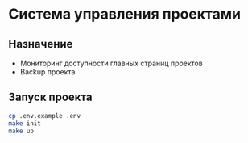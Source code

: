 # Система управления проектами

## Назначение
- Мониторинг доступности главных страниц проектов
- Backup проекта

## Запуск проекта
```sh
cp .env.example .env
make init
make up
```
